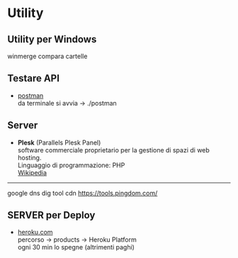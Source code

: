 # Utility

## Utility per Windows
winmerge compara cartelle

## Testare API
- [postman](https://www.postman.com/)  
da terminale si avvia -> ./postman

## Server
- **Plesk** (Parallels Plesk Panel)  
    software commerciale proprietario per la gestione di spazi di web hosting.  
    Linguaggio di programmazione: PHP  
    [Wikipedia](https://it.wikipedia.org/wiki/Plesk)

---

google dns dig tool
cdn
https://tools.pingdom.com/

## SERVER per Deploy
- [heroku.com](https://www.heroku.com/)  
    percorso -> products -> Heroku Platform  
    ogni 30 min lo spegne (altrimenti paghi)  
